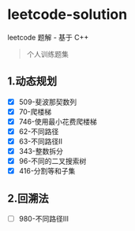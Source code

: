 # leetcode-solution
leetcode 题解 - 基于 C++
> 个人训练题集

## 1.动态规划
- [x] 509-斐波那契数列
- [x] 70-爬楼梯
- [x] 746-使用最小花费爬楼梯
- [x] 62-不同路径
- [x] 63-不同路径II
- [x] 343-整数拆分
- [x] 96-不同的二叉搜索树
- [x] 416-分割等和子集

## 2.回溯法
- [ ] 980-不同路径III
